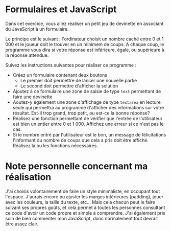 # Formulaires et JavaScript

Dans cet exercice, vous allez réaliser un petit jeu de devinette en associant du JavaScript à un formulaire.

Le principe est le suivant : l'ordinateur choisit un nombre caché entre 0 et 1 000 et le joueur doit le trouver en un minimem de coups.
A chaque coup, le programme vous dira si votre réponse est inférieure, égale, ou supérieure à la réponse attendue.

Suivez les instructions suivantes pour réaliser ce programme :

 * Créez un formulaire contenant deux boutons
    - Le premier doit permettre de lancer une nouvelle partie
    - Le second doit permettre d'afficher la solution
 * Ajoutez à ce formulaire une zone de saisie de type `text` permettant de faire une devinette
 * Aoutez-y également une zone d'affichage de type `textarea` en lecture seule qui permettra au programme d'afficher des informations sur votre résultat. Est-il trop grand, trop petit, ou est-ce la bonne réponse?
 * Réalisez une fonction permettant de vérifier que l'entrée de l'utilisateur est bien un entier entre 0 et 1 000. Affichez une erreur si ce n'est pas le cas.
 * Si le nombre entré par l'utilisateur est le bon, un message de félicitations l'informant du nombre de coups que cela a pris doit être affiché. Réalisez la ou les fonctions nécessaires.

# Note personnelle concernant ma réalisation

J'ai choisis volontairement de faire un style minimaliste, en occupant tout l'espace. J'aurais encore pu ajuster les marges intérieures (padding), jouer avec les couleurs, la taille du texte, etc... Mais cela chacun peut le faire suivant ses propres goûts, et cela permet à toutes les personnes consultant ce code d'avoir un code propre et simple à comprendre. J'ai également pris soin de bien commenter mon JavaScript, donc normalement tout devrait être assez clair.
